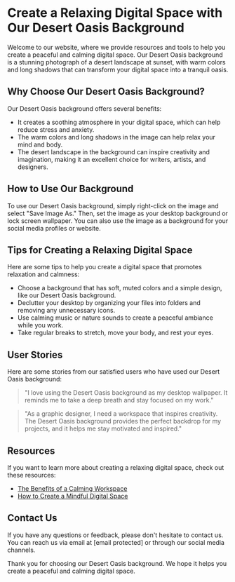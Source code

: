 <!--font:Cinzel-->

# Create a Relaxing Digital Space with Our Desert Oasis Background

Welcome to our website, where we provide resources and tools to help you create a peaceful and calming digital space. Our Desert Oasis background is a stunning photograph of a desert landscape at sunset, with warm colors and long shadows that can transform your digital space into a tranquil oasis.

## Why Choose Our Desert Oasis Background?

Our Desert Oasis background offers several benefits:

- It creates a soothing atmosphere in your digital space, which can help reduce stress and anxiety.
- The warm colors and long shadows in the image can help relax your mind and body.
- The desert landscape in the background can inspire creativity and imagination, making it an excellent choice for writers, artists, and designers.

## How to Use Our Background

To use our Desert Oasis background, simply right-click on the image and select "Save Image As." Then, set the image as your desktop background or lock screen wallpaper. You can also use the image as a background for your social media profiles or website.

## Tips for Creating a Relaxing Digital Space

Here are some tips to help you create a digital space that promotes relaxation and calmness:

- Choose a background that has soft, muted colors and a simple design, like our Desert Oasis background.
- Declutter your desktop by organizing your files into folders and removing any unnecessary icons.
- Use calming music or nature sounds to create a peaceful ambiance while you work.
- Take regular breaks to stretch, move your body, and rest your eyes.

## User Stories

Here are some stories from our satisfied users who have used our Desert Oasis background:

> "I love using the Desert Oasis background as my desktop wallpaper. It reminds me to take a deep breath and stay focused on my work."

> "As a graphic designer, I need a workspace that inspires creativity. The Desert Oasis background provides the perfect backdrop for my projects, and it helps me stay motivated and inspired."

## Resources

If you want to learn more about creating a relaxing digital space, check out these resources:

- [The Benefits of a Calming Workspace](#)
- [How to Create a Mindful Digital Space](#)

## Contact Us

If you have any questions or feedback, please don't hesitate to contact us. You can reach us via email at [email protected] or through our social media channels.

Thank you for choosing our Desert Oasis background. We hope it helps you create a peaceful and calming digital space.

<!--

Write me content for website with wallpaper which alt text is:

"A photograph of a desert landscape at sunset, with warm colors and long shadows."

The name/title of the page should not be 1:1 copy of the alt text but rather a real content of the website which is using this wallpaper.

- Use markdown format 
- Start with heading
- Heading should be short and concise
- The content should look like a real website 
- The website should not be about the wallpaper, wallpaper is just a related background
- Heading should be contain work "wallpaper" or "background"
- Include real sections like references, contact, user stories, etc. use things relevant to the page purpose.
- Feel free to use structure like headings, bullets, numbering, blockquotes, paragraphs, horizontal lines, etc.
- You can use formatting like bold or _italic_
- You can include UTF-8 emojis
- Links should be only #hash anchors (and you can refer to the document itself)
- Do not include images


---


# Desert Oasis Wallpaper for Your Relaxation Space

Welcome to our website, where we provide a collection of stunning wallpapers that can transform your digital space. Our Desert Oasis wallpaper is a breathtaking photograph of a desert landscape at sunset, with warm colors and long shadows that will transport you to a peaceful oasis.

## Why Choose Our Desert Oasis Wallpaper?

Our Desert Oasis wallpaper is not just a beautiful image, but it also offers several benefits:

- It creates a calming atmosphere in your digital space, which can help reduce stress and anxiety.
- The warm colors and long shadows in the image can help relax your mind and body.
- The desert landscape in the wallpaper can inspire creativity and imagination, making it an excellent choice for writers, artists, and designers.

## How to Download and Use Our Wallpaper

To download our Desert Oasis wallpaper, simply right-click on the image and select "Save Image As." Then, set the image as your desktop background or lock screen wallpaper. You can also use the image as a background for your social media profiles or website.

## User Stories

Here are some stories from our satisfied users who have used our Desert Oasis wallpaper:

> "I love using the Desert Oasis wallpaper as my desktop background. Whenever I feel stressed or overwhelmed, I take a few minutes to look at the image, and it instantly calms me down."

> "As a writer, I need a peaceful environment to work in. The Desert Oasis wallpaper provides the perfect backdrop for my writing sessions, and it helps me stay focused and inspired."

## References

If you want to learn more about the benefits of using relaxing images as wallpaper, check out these resources:

- [The Science Behind Relaxing Images](#)
- [How to Create a Calming Workspace](#)

## Contact Us

If you have any questions or feedback, please don't hesitate to contact us. You can reach us via email at [email protected] or through our social media channels.

Thank you for choosing our Desert Oasis wallpaper. We hope it brings you peace and relaxation in your digital space.


---


Heading should not include word "wallpaper". The website should not be about the wallpaper itself, wallpaper is just a related background, rewrite whole content.


---


# Create a Relaxing Digital Space with Our Desert Oasis Background

Welcome to our website, where we provide resources and tools to help you create a peaceful and calming digital space. Our Desert Oasis background is a stunning photograph of a desert landscape at sunset, with warm colors and long shadows that can transform your digital space into a tranquil oasis.

## Why Choose Our Desert Oasis Background?

Our Desert Oasis background offers several benefits:

- It creates a soothing atmosphere in your digital space, which can help reduce stress and anxiety.
- The warm colors and long shadows in the image can help relax your mind and body.
- The desert landscape in the background can inspire creativity and imagination, making it an excellent choice for writers, artists, and designers.

## How to Use Our Background

To use our Desert Oasis background, simply right-click on the image and select "Save Image As." Then, set the image as your desktop background or lock screen wallpaper. You can also use the image as a background for your social media profiles or website.

## Tips for Creating a Relaxing Digital Space

Here are some tips to help you create a digital space that promotes relaxation and calmness:

- Choose a background that has soft, muted colors and a simple design, like our Desert Oasis background.
- Declutter your desktop by organizing your files into folders and removing any unnecessary icons.
- Use calming music or nature sounds to create a peaceful ambiance while you work.
- Take regular breaks to stretch, move your body, and rest your eyes.

## User Stories

Here are some stories from our satisfied users who have used our Desert Oasis background:

> "I love using the Desert Oasis background as my desktop wallpaper. It reminds me to take a deep breath and stay focused on my work."

> "As a graphic designer, I need a workspace that inspires creativity. The Desert Oasis background provides the perfect backdrop for my projects, and it helps me stay motivated and inspired."

## Resources

If you want to learn more about creating a relaxing digital space, check out these resources:

- [The Benefits of a Calming Workspace](#)
- [How to Create a Mindful Digital Space](#)

## Contact Us

If you have any questions or feedback, please don't hesitate to contact us. You can reach us via email at [email protected] or through our social media channels.

Thank you for choosing our Desert Oasis background. We hope it helps you create a peaceful and calming digital space.

-->

